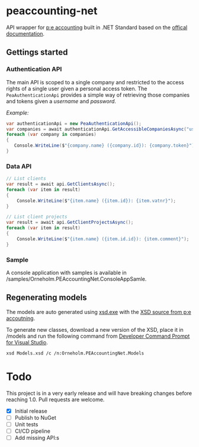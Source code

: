 # peaccounting-net
API wrapper for [p:e accounting](https://www.accounting.pe/) built in .NET Standard based on the [offical documentation](https://my.accounting.pe/api/v1/doc).

## Gettings started

### Authentication API

The main API is scoped to a single company and restricted to the access rights of a single user given a personal access token.
The `PeaAuthenticationApi` provides a simple way of retrieving those companies and tokens given a _username_ and _password_.

*Example:*
```csharp
var authenticationApi = new PeaAuthenticationApi();
var companies = await authenticationApi.GetAccessibleCompaniesAsync("username", "password");
foreach (var company in companies)
{
   Console.WriteLine($"{company.name} ({company.id}): {company.token}");
}
```

### Data API
```csharp
// List clients
var result = await api.GetClientsAsync();
foreach (var item in result)
{
    Console.WriteLine($"{item.name} ({item.id}): {item.vatnr}");
}

// List client projects
var result = await api.GetClientProjectsAsync();
foreach (var item in result)
{
    Console.WriteLine($"{item.name} ({item.id.id}): {item.comment}");
}
```

### Sample

A console application with samples is available in /samples/Orneholm.PEAccountingNet.ConsoleAppSamle.


## Regenerating models
The models are auto generated using [xsd.exe](https://docs.microsoft.com/en-us/dotnet/standard/serialization/xml-schema-definition-tool-xsd-exe) with the [XSD source from p:e accoutning](https://my.accounting.pe/api/v1/xsd).

To generate new classes, download a new version of the XSD, place it in /models and run the following command from [Developer Command Prompt for Visual Studio](https://docs.microsoft.com/en-us/dotnet/framework/tools/developer-command-prompt-for-vs).
```
xsd Models.xsd /c /n:Orneholm.PEAccountingNet.Models
```

# Todo
This project is in a very early release and will have breaking changes before reaching 1.0.
Pull requests are welcome.

- [x] Initial release
- [ ] Publish to NuGet
- [ ] Unit tests
- [ ] CI/CD pipeline
- [ ] Add missing API:s